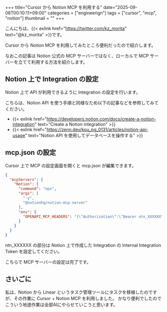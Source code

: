 +++
title="Cursor から Notion MCP を利用する"
date="2025-09-08T00:10:11+09:00"
categories = ["engineerign"]
tags = ["cursor", "mcp", "notion"]
thumbnail = ""
+++

こんにちは、{{< exlink href="https://twitter.com/kz_morita" text="@kz_morita" >}}です。

Cursor から Notion MCP を利用してみたところ便利だったので紹介します。

なおこの記事は Notion 公式の MCP サーバーではなく、ローカルで MCP サーバーを立てて利用する方法を紹介します。

## Notion 上で Integration の設定

Notion 上で API が利用できるように Integration の設定を行います。

こちらは、Notion API を使う手順と同様なため以下の記事などを参照してみてください。

- {{< exlink href="https://developers.notion.com/docs/create-a-notion-integration" text="Create a Notion integration" >}}
- {{< exlink href="https://zenn.dev/kou_pg_0131/articles/notion-api-usage" text="Notion API を使用してデータベースを操作する" >}}


## mcp.json の設定

Cursor 上で MCP の設定画面を開くと mcp.json が編集できます。

```json
{
  "mcpServers": {
    "Notion": {
      "command": "npx",
      "args": [
        "-y",
        "@notionhq/notion-mcp-server"
      ],
      "env": {
        "OPENAPI_MCP_HEADERS": "{\"Authorization\":\"Bearer ntn_XXXXXX\",\"Notion-Version\":\"2022-06-28\"}"
      }
    }
  }
}
```


ntn_XXXXXX の部分は Notion 上で作成した Integration の Internal Integration Token を設定してください。

こちらで MCP サーバーの設定は完了です。

## さいごに

私は、Notion から Linear というタスク管理ツールにタスクを移植したのですが、その作業に Cursor + Notion MCP を利用しました。
かなり便利でしたのでこういう地道作業は全部AIにやらせていこうと思います。

